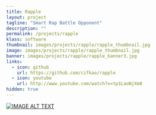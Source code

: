 ```yaml
---
title: Rapple
layout: project
tagline: "Smart Rap Battle Opponent"
description: ""
permalink: /projects/rapple
klass: software
thumbnail: images/projects/rapple/rapple_thumbnail.jpg
image: images/projects/rapple/rapple_thumbnail.jpg
banner: images/projects/rapple/rapple_banner3.jpg
links:
  - icon: github
    url: https://github.com/cifkao/rapple
  - icon: youtube
    url: http://www.youtube.com/watch?v=tp1LaoNjXm8
hidden: true
---
```



[![IMAGE ALT TEXT](http://img.youtube.com/vi/tp1LaoNjXm8/0.jpg)](http://www.youtube.com/watch?v=tp1LaoNjXm8 "Video Title")

<!-- BIODESIGN for the REAL WORLD is a transdisciplinary and collaborative research
project addressing water quality with partners in Switzerland,
[(Art)ScienceBLR](http://artscienceblr.org/) in India, and
[Lifepatch](http://lifepatch.org/) in Indonesia.

BIO-DESIGN for the REAL WORLD explores how biology and biotechnology can be designed within social contexts.

As a powerful technological medium after industrial and digital revolutions,
implementation and design solutions for biology and biotechnology must reflect
a diversity of voices to be meaningful in society, not only to be guided by
concerns of a few.

We are interested in
* Real world problems
* Horizontal exchange
* Open and transdisciplinary approach

Read more about our interests, funding, press on the [biodesign wiki](http://wiki.biodesign.cc), -->